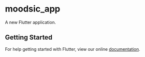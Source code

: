 # moodsic_app

A new Flutter application.

## Getting Started

For help getting started with Flutter, view our online
[documentation](https://flutter.io/).
